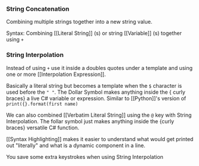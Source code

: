 ### String Concatenation
Combining multiple strings together into a new string value.

Syntax:
Combining [[Literal String]] (s) or string [[Variable]] (s) together using `+`

### String Interpolation
Instead of using `+` use it inside a doubles quotes under a template and using one or more [[Interpolation Expression]].

Basically a literal string but becomes a template when the `$` character is used before the `" "`. The Dollar Symbol makes anything inside the { curly braces} a live C# variable or expression. Similar to [[Python]]'s version of `print({}.format(first name)`

We can also combined [[Verbatim Literal String]] using the `@` key with String Interpolation. The follar symbol just makes anything inside the {curly braces} versatile C# function.

[[Syntax Highlighting]] makes it easier to understand what would get printed out "literally" and what is a dynamic component in a line.

You save some extra keystrokes when using String Interpolation
